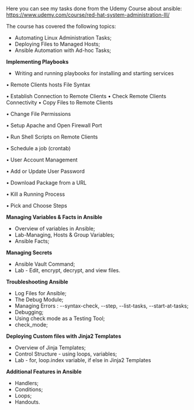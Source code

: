 Here you can see my tasks done from the Udemy Course about ansible: https://www.udemy.com/course/red-hat-system-administration-lll/

The course has covered the following topics:
- Automating Linux Administration Tasks;
- Deploying Files to Managed Hosts;
- Ansible Automation with Ad-hoc Tasks;


**Implementing Playbooks**

- Writing and running playbooks for installing and starting services

• Remote Clients hosts File Syntax

• Establish Connection to Remote Clients
• Check Remote Clients Connectivity
• Copy Files to Remote Clients

• Change File Permissions

• Setup Apache and Open Firewall Port

• Run Shell Scripts on Remote Clients

• Schedule a job (crontab)

• User Account Management

• Add or Update User Password

• Download Package from a URL

• Kill a Running Process

• Pick and Choose Steps


**Managing Variables & Facts in Ansible**

- Overview of variables in Ansible;
- Lab-Managing, Hosts & Group  Variables;
- Ansible Facts;

**Managing Secrets**
- Ansible Vault Command;
- Lab - Edit, encrypt, decrypt, and view files.

**Troubleshooting Ansible**

- Log Files for Ansible;
- The Debug Module;
- Managing Errors : --syntax-check, --step, --list-tasks, --start-at-tasks;
- Debugging;
- Using check mode as a Testing Tool;
- check_mode;

**Deploying Custom files with Jinja2 Templates**

- Overview of Jinja Templates;
- Control Structure - using loops, variables;
- Lab - for, loop.index variable, if else in Jinja2 Templates

**Additional Features in Ansible**

- Handlers;
- Conditions;
- Loops;
- Handouts.
